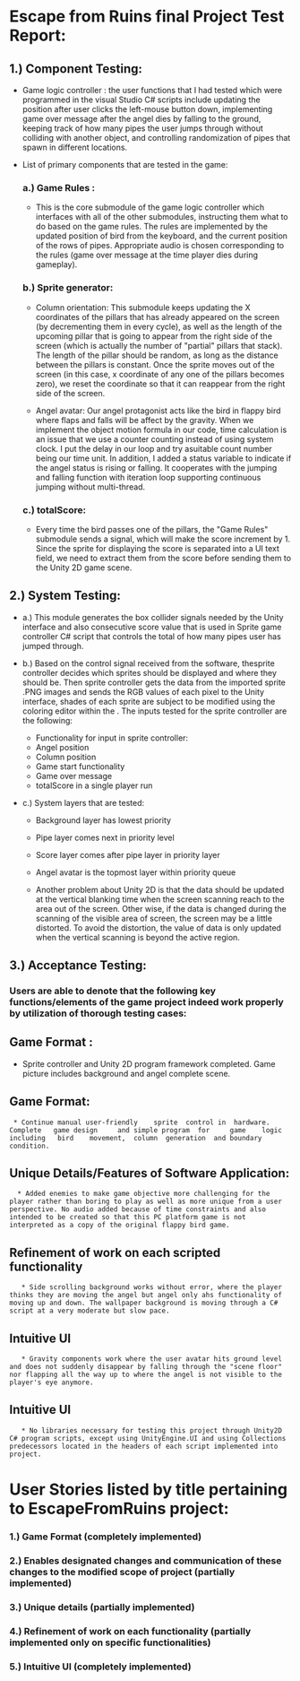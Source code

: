 
# Escape from Ruins final Project Test Report:

## 1.) Component Testing:

   * Game logic controller : the user functions that I had tested which were programmed in the visual Studio C# scripts include updating the position after user clicks the left-mouse button down, implementing game over message after the angel dies by falling to the ground, keeping track of how many pipes the user jumps through without colliding with another object, and controlling randomization of pipes that spawn in different locations. 

   * List of primary components that are tested in the game: 
      
      ### a.) Game Rules :
       * This is the core submodule of the game logic controller which interfaces with all of the other submodules, instructing them what to do based on the game rules. The rules are implemented by the updated position of bird from the keyboard, and the current position of the rows of pipes. Appropriate audio is chosen corresponding to the rules (game over message at the time player dies during gameplay).
       
       
       ### b.) Sprite generator:
       *  Column orientation: This	 submodule	keeps	updating	 the	X	coordinates	of	 the	pillars	 that	has	already appeared	on	the	screen	(by	decrementing	them	in	every	cycle),	as	well	as	the	length	of	the upcoming	pillar	 that	is	going	 to	appear	 from	 the	right	side	of	 the	screen	 (which	is	actually the	number	of	"partial"	pillars	that	stack).	The	length	of	the	pillar	should	be	random,	as	long as	the	distance	between	the	pillars	is	constant.	Once	the	sprite	moves	out	of	the	screen	(in this	case,	x	coordinate	of	any	one	of	the	pillars	becomes	zero),	we	reset	the	coordinate	so that	it	can	reappear	from	the	right	side	of	the	screen.


        * Angel avatar: Our angel protagonist acts like the bird in flappy bird where flaps and falls will be affect by the gravity. When we implement the object motion formula in our code, time calculation is an issue that we use a counter counting instead of using system clock. I put the delay in our loop and try asuitable count number being our time unit. In addition, I added a status variable to indicate if the angel status is rising or falling. It cooperates with the jumping and falling function with iteration loop supporting continuous jumping without multi-thread.


        ### c.) totalScore: 
       * Every time the bird passes one of the pillars, the "Game Rules" submodule sends a signal, which will make the score increment by 1. Since the sprite for displaying the score is separated into a UI text field, we need to extract them from the score before sending them to the Unity 2D game scene.





## 2.) System Testing:
 * a.) This	 module	 generates	 the	 box collider	 signals	 needed	 by	 the	 Unity interface	and	also consecutive	score value that	is	used	in	Sprite game	controller C# script that controls the total of how many pipes user has jumped through.

   
 * b.) Based on the control signal received from the software, thesprite controller decides which sprites should be displayed and where they should be. Then sprite controller gets the data from the imported sprite .PNG images and sends the RGB values of each pixel to the Unity interface, shades of each sprite are subject to be modified using the coloring editor within the . The inputs tested for the sprite controller are the following: 
      * Functionality for input in sprite controller:
      * Angel position
      *  Column position
      *  Game start functionality
      *  Game over message
      *  totalScore in a single player run


* c.) System layers that are tested:
    * Background layer has lowest priority
    * Pipe layer comes next in priority level
     * Score layer comes after pipe layer in priority layer
     * Angel avatar is the topmost layer within priority queue

     * Another problem about Unity 2D is that the data should be updated at the vertical blanking time when the screen scanning reach to the area out of the screen. Other wise, if the data is changed during the scanning of the visible area of screen, the screen may be a little distorted. To avoid the distortion, the value of data is only updated when the vertical scanning is beyond the active region.





## 3.) Acceptance Testing:
   ### Users are able to denote that the following key functions/elements of the game project indeed work properly by utilization of thorough testing cases:
      
  ## Game Format :
   * Sprite	 controller	 and	 Unity 2D  program	 framework	 completed.	 Game	 picture	includes	background	and	angel	complete scene.

   ## Game Format:
     * Continue manual user-friendly	sprite	control	in	hardware. Complete	 game design	 and simple program	 for	 game	 logic	 including	 bird	 movement,	column	generation	and	boundary	condition.

   ## Unique Details/Features of Software Application: 
      * Added enemies to make game objective more challenging for the player rather than boring to play as well as more unique from a user perspective. No audio added because of time constraints and also intended to be created so that this PC platform game is not interpreted as a copy of the original flappy bird game. 

   ## Refinement of work on each scripted functionality
       * Side scrolling background works without error, where the player thinks they are moving the angel but angel only ahs functionality of moving up and down. The wallpaper background is moving through a C# script at a very moderate but slow pace. 

   ## Intuitive UI
       * Gravity components work where the user avatar hits ground level and does not suddenly disappear by falling through the "scene floor" nor flapping all the way up to where the angel is not visible to the player's eye anymore.

   ## Intuitive UI
       * No libraries necessary for testing this project through Unity2D C# program scripts, except using UnityEngine.UI and using Collections predecessors located in the headers of each script implemented into project.

  
  # User Stories listed by title pertaining to EscapeFromRuins project: 
   ### 1.) Game Format (completely implemented)
   ### 2.) Enables designated changes and communication of these changes to the modified scope of project (partially implemented)
   ### 3.) Unique details (partially implemented)
   ### 4.) Refinement of work on each functionality (partially implemented only on specific functionalities)
   ### 5.) Intuitive UI (completely implemented)
